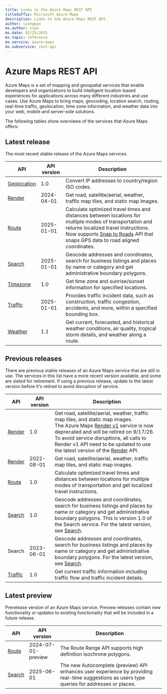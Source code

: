 ```yaml
---
title: Links to the Azure Maps REST API
titleSuffix: Microsoft Azure Maps
description: Links to the Azure Maps REST API.
author: sinnypan
ms.author: sipa
ms.date: 02/25/2025
ms.topic: reference
ms.service: azure-maps
ms.subservice: rest-api
---
```


# Azure Maps REST API

Azure Maps is a set of mapping and geospatial services that enable developers and organizations to build intelligent location-based experiences for applications across many different industries and use cases. Use Azure Maps to bring maps, geocoding, location search, routing, real-time traffic, geolocation, time zone information, and weather data into your web, mobile and server-side solutions.

The following tables show overviews of the services that Azure Maps offers:

## Latest release

The most recent stable release of the Azure Maps services.

| API | API version | Description |
|-----|-------------|-------------|
| [Geolocation] |  1.0  | Convert IP addresses to country/region ISO codes. |
| [Render] |  2024-04-01  | Get road, satellite/aerial, weather, traffic map tiles, and static map images. |
| [Route] |  2025-01-01  | Calculate optimized travel times and distances between locations for multiple modes of transportation and returns localized travel instructions. Now supports [Snap to Roads] API that snaps GPS data to road aligned coordinates. |
| [Search] |  2025-01-01  | Geocode addresses and coordinates, search for business listings and places by name or category and get administrative boundary polygons. |
| [Timezone] |  1.0  | Get time zone and sunrise/sunset information for specified locations. |
| [Traffic] |  2025-01-01  | Provides traffic incident data, such as construction, traffic congestion, accidents, and more, within a specified bounding box. |
| [Weather] |  1.1  | Get current, forecasted, and historical weather conditions, air quality, tropical storm details, and weather along a route. |

## Previous releases

There are previous stable releases of an Azure Maps service that are still in use. The services in this list have a more recent version available, and some are slated for retirement. If using a previous release, update to the latest version before it's retired to avoid disruption of service.

| API | API version | Description |
|-----|-------------|-------------|
| [Render][Render v1] |  1.0  | Get road, satellite/aerial, weather, traffic map tiles, and static map images.<BR>The Azure Maps [Render v1] service is now deprecated and will be retired on 9/17/26. To avoid service disruptions, all calls to Render v1 API need to be updated to use the latest version of the [Render] API. |
| [Render][render-2022-08-01] |  2022-08-01  | Get road, satellite/aerial, weather, traffic map tiles, and static map images. |
| [Route][Route v1] |  1.0  | Calculate optimized travel times and distances between locations for multiple modes of transportation and get localized travel instructions. |
| [Search][Search v1] |  1.0  | Geocode addresses and coordinates, search for business listings and places by name or category and get administrative boundary polygons. This is version 1.0 of the Search service. For the latest version, see [Search]. |
| Search |  2023-06-01  | Geocode addresses and coordinates, search for business listings and places by name or category and get administrative boundary polygons.  For the latest version, see [Search].|
| [Traffic][Traffic v1] |  1.0  | Get current traffic information including traffic flow and traffic incident details. |

## Latest preview

Prerelease version of an Azure Maps service. Preview releases contain new functionality or updates to existing functionality that will be included in a future release.

| API | API version | Description |
|-----|-------------|-------------|
| [Route][Route-2024-07-01-preview] | 2024-07-01-preview | The Route Range API supports high definition isochrone polygons. |
| [Search][Search-2025-06-01-preview]  |  2025-06-01  | The new Autocomplete (preview) API enhances user experience by providing real-time suggestions as users type queries for addresses or places. |

<!--- Links to latest versions of each service ---------------------------------->
[Geolocation]: /rest/api/maps/geolocation
[Render]: /rest/api/maps/render
[Route]: /rest/api/maps/route
[Search]: /rest/api/maps/search
[Snap to Roads]: /azure/azure-maps/tutorial-snap-to-road
[Timezone]: /rest/api/maps/timezone
[Traffic]: /rest/api/maps/traffic
[Weather]: /rest/api/maps/weather

<!--- Links to previous versions of each service -------------------------------->
[render-2022-08-01]: /rest/api/maps/render?view=rest-maps-2022-08-01

[Render v1]: /rest/api/maps/render?view=rest-maps-1.0
[Route v1]: /rest/api/maps/route?view=rest-maps-1.0
[Search v1]: /rest/api/maps/search?view=rest-maps-1.0
[Traffic v1]: /rest/api/maps/traffic?view=rest-maps-1.0

<!--- 2024-07-01-preview is the latest preview release of the Route service,
      currently the only Azure Maps service in Preview -------------------------->
[Route-2024-07-01-preview]: /rest/api/maps/route?view=rest-maps-2024-07-01-preview
[Search-2025-06-01-preview]: /rest/api/maps/search?view=rest-maps-2025-06-01-preview
